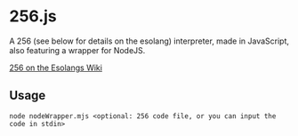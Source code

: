 # 256.js

A 256 (see below for details on the esolang) interpreter, made in JavaScript, also featuring a wrapper for NodeJS.

[256 on the Esolangs Wiki](https://esolangs.org/wiki/256)


## Usage

```
node nodeWrapper.mjs <optional: 256 code file, or you can input the code in stdin>
```
